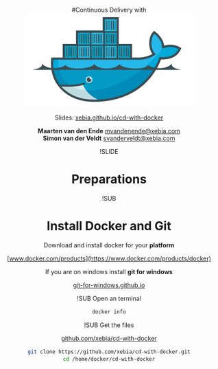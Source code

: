 
<!-- .slide: data-background="#6B205E" -->
<br />
<center>
<br />
<br />

#Continuous Delivery
with
![Docker logo](img/docker-logo-no-text.png) <!-- .element: class="noborder" -->

Slides: [xebia.github.io/cd-with-docker](http://xebia.github.io/cd-with-docker)

**Maarten van den Ende** mvandenende@xebia.com <br />
**Simon van der Veldt** svanderveldt@xebia.com


!SLIDE
# Preparations


!SUB
# Install Docker and Git

Download and install docker for your **platform**

[www.docker.com/products](https://www.docker.com/products/docker)

If you are on windows install **git for windows**

[git-for-windows.github.io](https://git-for-windows.github.io/)

!SUB
Open an terminal
```bash
docker info
```

!SUB
Get the files

[github.com/xebia/cd-with-docker](https://github.com/xebia/cd-with-docker)
```bash
git clone https://github.com/xebia/cd-with-docker.git
cd /home/docker/cd-with-docker
```
